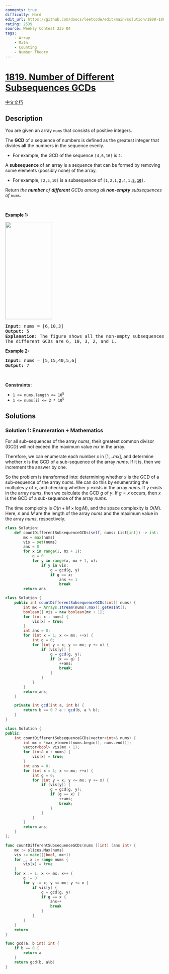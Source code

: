 ```yaml
---
comments: true
difficulty: Hard
edit_url: https://github.com/doocs/leetcode/edit/main/solution/1800-1899/1819.Number%20of%20Different%20Subsequences%20GCDs/README_EN.md
rating: 2539
source: Weekly Contest 235 Q4
tags:
    - Array
    - Math
    - Counting
    - Number Theory
---
```


<!-- problem:start -->

# [1819. Number of Different Subsequences GCDs](https://leetcode.com/problems/number-of-different-subsequences-gcds)

[中文文档](/solution/1800-1899/1819.Number%20of%20Different%20Subsequences%20GCDs/README.md)

## Description

<p>You are given an array <code>nums</code> that consists of positive integers.</p>

<p>The <strong>GCD</strong> of a sequence of numbers is defined as the greatest integer that divides <strong>all</strong> the numbers in the sequence evenly.</p>

<ul>
	<li>For example, the GCD of the sequence <code>[4,6,16]</code> is <code>2</code>.</li>
</ul>

<p>A <strong>subsequence</strong> of an array is a sequence that can be formed by removing some elements (possibly none) of the array.</p>

<ul>
	<li>For example, <code>[2,5,10]</code> is a subsequence of <code>[1,2,1,<strong><u>2</u></strong>,4,1,<u><strong>5</strong></u>,<u><strong>10</strong></u>]</code>.</li>
</ul>

<p>Return <em>the <strong>number</strong> of <strong>different</strong> GCDs among all <strong>non-empty</strong> subsequences of</em> <code>nums</code>.</p>

<p>&nbsp;</p>
<p><strong class="example">Example 1:</strong></p>
<img alt="" src="https://fastly.jsdelivr.net/gh/doocs/leetcode@main/solution/1800-1899/1819.Number%20of%20Different%20Subsequences%20GCDs/images/image-1.png" style="width: 149px; height: 309px;" />
<pre>
<strong>Input:</strong> nums = [6,10,3]
<strong>Output:</strong> 5
<strong>Explanation:</strong> The figure shows all the non-empty subsequences and their GCDs.
The different GCDs are 6, 10, 3, 2, and 1.
</pre>

<p><strong class="example">Example 2:</strong></p>

<pre>
<strong>Input:</strong> nums = [5,15,40,5,6]
<strong>Output:</strong> 7
</pre>

<p>&nbsp;</p>
<p><strong>Constraints:</strong></p>

<ul>
	<li><code>1 &lt;= nums.length &lt;= 10<sup>5</sup></code></li>
	<li><code>1 &lt;= nums[i] &lt;= 2 * 10<sup>5</sup></code></li>
</ul>

## Solutions

<!-- solution:start -->

### Solution 1: Enumeration + Mathematics

For all sub-sequences of the array $nums$, their greatest common divisor (GCD) will not exceed the maximum value $mx$ in the array.

Therefore, we can enumerate each number $x$ in $[1,.. mx]$, and determine whether $x$ is the GCD of a sub-sequence of the array $nums$. If it is, then we increment the answer by one.

So the problem is transformed into: determining whether $x$ is the GCD of a sub-sequence of the array $nums$. We can do this by enumerating the multiples $y$ of $x$, and checking whether $y$ exists in the array $nums$. If $y$ exists in the array $nums$, then we calculate the GCD $g$ of $y$. If $g = x$ occurs, then $x$ is the GCD of a sub-sequence of the array $nums$.

The time complexity is $O(n + M \times \log M)$, and the space complexity is $O(M)$. Here, $n$ and $M$ are the length of the array $nums$ and the maximum value in the array $nums$, respectively.

<!-- tabs:start -->

```python
class Solution:
    def countDifferentSubsequenceGCDs(self, nums: List[int]) -> int:
        mx = max(nums)
        vis = set(nums)
        ans = 0
        for x in range(1, mx + 1):
            g = 0
            for y in range(x, mx + 1, x):
                if y in vis:
                    g = gcd(g, y)
                    if g == x:
                        ans += 1
                        break
        return ans
```

```java
class Solution {
    public int countDifferentSubsequenceGCDs(int[] nums) {
        int mx = Arrays.stream(nums).max().getAsInt();
        boolean[] vis = new boolean[mx + 1];
        for (int x : nums) {
            vis[x] = true;
        }
        int ans = 0;
        for (int x = 1; x <= mx; ++x) {
            int g = 0;
            for (int y = x; y <= mx; y += x) {
                if (vis[y]) {
                    g = gcd(g, y);
                    if (x == g) {
                        ++ans;
                        break;
                    }
                }
            }
        }
        return ans;
    }

    private int gcd(int a, int b) {
        return b == 0 ? a : gcd(b, a % b);
    }
}
```

```cpp
class Solution {
public:
    int countDifferentSubsequenceGCDs(vector<int>& nums) {
        int mx = *max_element(nums.begin(), nums.end());
        vector<bool> vis(mx + 1);
        for (int& x : nums) {
            vis[x] = true;
        }
        int ans = 0;
        for (int x = 1; x <= mx; ++x) {
            int g = 0;
            for (int y = x; y <= mx; y += x) {
                if (vis[y]) {
                    g = gcd(g, y);
                    if (g == x) {
                        ++ans;
                        break;
                    }
                }
            }
        }
        return ans;
    }
};
```

```go
func countDifferentSubsequenceGCDs(nums []int) (ans int) {
	mx := slices.Max(nums)
	vis := make([]bool, mx+1)
	for _, x := range nums {
		vis[x] = true
	}
	for x := 1; x <= mx; x++ {
		g := 0
		for y := x; y <= mx; y += x {
			if vis[y] {
				g = gcd(g, y)
				if g == x {
					ans++
					break
				}
			}
		}
	}
	return
}

func gcd(a, b int) int {
	if b == 0 {
		return a
	}
	return gcd(b, a%b)
}
```

<!-- tabs:end -->

<!-- solution:end -->

<!-- problem:end -->

